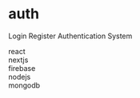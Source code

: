 # auth

Login Register Authentication System 

react<br>
nextjs<br>
firebase<br>
nodejs<br>
mongodb

